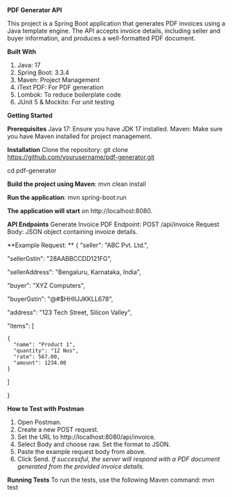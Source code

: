 **PDF Generator API**

This project is a Spring Boot application that generates PDF invoices using a Java template engine. The API accepts invoice details, including seller and buyer information, and produces a well-formatted PDF document.

**Built With**
1. Java: 17
2. Spring Boot: 3.3.4
3. Maven: Project Management
4. iText PDF: For PDF generation
5. Lombok: To reduce boilerplate code
6. JUnit 5 & Mockito: For unit testing

**Getting Started**

**Prerequisites**
Java 17: Ensure you have JDK 17 installed.
Maven: Make sure you have Maven installed for project management.

**Installation**
Clone the repository: git clone https://github.com/yourusername/pdf-generator.git

cd pdf-generator

**Build the project using Maven**: mvn clean install

**Run the application**: mvn spring-boot:run

**The application will start** on http://localhost:8080.

**API Endpoints**
Generate Invoice PDF
Endpoint: POST /api/invoice
Request Body: JSON object containing invoice details.

**Example Request: **
{
  "seller": "ABC Pvt. Ltd.",
  
  "sellerGstin": "28AABBCCDD121FG",
  
  "sellerAddress": "Bengaluru, Karnataka, India",
  
  "buyer": "XYZ Computers",
  
  "buyerGstin": "@#$HHIIJJKKLL678",
  
  "address": "123 Tech Street, Silicon Valley",
  
  "items": [
  
    {
      "name": "Product 1",
      "quantity": "12 Nos",
      "rate": 567.00,
      "amount": 1234.00
    }
    
  ]
  
}

**How to Test with Postman**
1. Open Postman.
2. Create a new POST request.
3. Set the URL to http://localhost:8080/api/invoice.
4. Select Body and choose raw. Set the format to JSON.
5. Paste the example request body from above.
6. Click Send.
*If successful, the server will respond with a PDF document generated from the provided invoice details.*

**Running Tests**
To run the tests, use the following Maven command: mvn test
